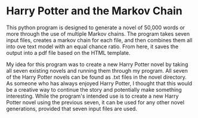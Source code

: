 # Harry Potter and the Markov Chain

This python program is designed to generate a novel of 50,000 words or more through the use of multiple Markov chains. 
The program takes seven input files, creates a markov chain for each file, and then combines them all into ove text model with an equal chance ratio. From here, it saves the output into a pdf file based on the HTML template. 

My idea for this program was to create a new Harry Potter novel by taking all seven existing novels and running them through my program. All seven of the Harry Potter novels can be found as .txt files in the novel directory.
As someone who has always enjoyed Harry Potter, I thought that this would be a creative way to continue the story and potentially make something interesting. While the program's intended use is to create a new Harry Potter novel using the previous seven, it can be used for any other novel generations, provided that seven input files are used.

